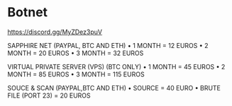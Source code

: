 # Botnet

https://discord.gg/MyZDez3puV


 SAPPHIRE NET     (PAYPAL, BTC AND ETH)
• 1 MONTH = 12 EUROS
• 2 MONTH = 20 EUROS
• 3 MONTH = 32 EUROS

 VIRTUAL PRIVATE SERVER (VPS)     (BTC ONLY)
• 1 MONTH = 45 EUROS
• 2 MONTH = 85 EUROS
• 3 MONTH = 115 EUROS

 SOUCE & SCAN     (PAYPAL,BTC AND ETH)
• SOURCE = 40 EURO
• BRUTE FILE (PORT 23) = 20 EUROS
